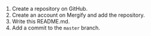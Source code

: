 1. Create a repository on GitHub.
2. Create an account on Mergify and add the repository.
3. Write this README.md.
4. Add a commit to the `master` branch.
